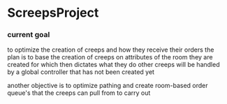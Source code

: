 # ScreepsProject



 ### current goal
 to optimize the creation of creeps and how they receive their orders the plan is to base the creation of creeps on attributes of the room they are created for which then dictates what they do 
 other creeps will be handled by a global controller that has not been created yet

 another objective is to optimize pathing and create room-based order queue's that the creeps can pull from to carry out
